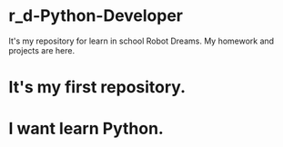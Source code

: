 # r_d-Python-Developer
It's my repository for learn in school Robot Dreams. My homework and projects are here.

# It's my first repository.
# I want learn Python.
